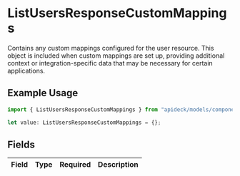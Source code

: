 # ListUsersResponseCustomMappings

Contains any custom mappings configured for the user resource. This object is included when custom mappings are set up, providing additional context or integration-specific data that may be necessary for certain applications.

## Example Usage

```typescript
import { ListUsersResponseCustomMappings } from "apideck/models/components";

let value: ListUsersResponseCustomMappings = {};
```

## Fields

| Field       | Type        | Required    | Description |
| ----------- | ----------- | ----------- | ----------- |